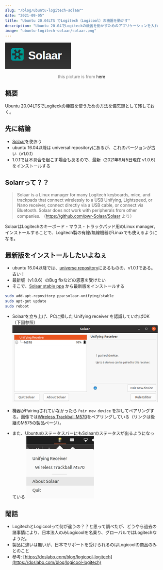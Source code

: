 ```yaml
---
slug: "/blog/ubuntu-logitech-solaar"
date: "2021-09-05"
title: "Ubuntu 20.04LTS でLogitech（Logicool）の機器を動かす"
description: "Ubuntu 20.04でLogiteckの機器を動かすためのアプリケーションを入れるよ、というお話"
image: "ubuntu-logitech-solaar/solaar.png"
---
```

![Solaar-logo](./solaar.png)
<div style="text-align: center; font-size: 14px; color: grey; margin-bottom: 20px;">this picture is from <a href="https://pwr-solaar.github.io/Solaar/installation" style="text-decoration: none;" >here</a>
</div>

## 概要
Ubuntu 20.04LTSでLogiteckの機器を使うための方法を備忘録として残しておく。

## 先に結論
- [Solaar](https://github.com/pwr-Solaar/Solaar)を使おう
- ubuntu 16.04以降は universal repositoryにあるが、これのバージョンが古い（v1.0.1）
- 1.0.1では不具合を起こす場合もあるので、最新（2021年9月5日現在 v1.0.6）をインストールする

## Solarrって？？
> Solaar is a Linux manager for many Logitech keyboards, mice, and trackpads that connect wirelessly to a USB Unifying, Lightspeed, or Nano receiver, connect directly via a USB cable, or connect via Bluetooth. Solaar does not work with peripherals from other companies.
（https://github.com/pwr-Solaar/Solaar より）

SolaarはLogitechのキーボード・マウス・トラックパッド用のLinux manager。インストールすることで、Logitech製の有線/無線機器がLinuxでも使えるようになる。

## 最新版をインストールしたいよねぇ
- ubuntu 16.04以降では、[universe repository](https://packages.ubuntu.com/search?keywords=solaar&searchon=names&suite=all&section=all)にあるものの、v1.0.1である。古い！
- 最新版（v1.0.6）のBug fixなどの恩恵を受けたい
- そこで、[Solaar stable ppa](https://launchpad.net/~solaar-unifying/+archive/ubuntu/stable) から最新版をインストールする

```bash
sudo add-apt-repository ppa:solaar-unifying/stable
sudo apt-get update
sudo reboot
```

- Solaarを立ち上げ、PCに挿した Unifying receiver を認識していればOK（下図参照）
![Solaar-App](./solaar-app.png)


- 機器がPairingされていなかったら `Pair new device` を押してペアリングする。画像では[Wireless Trackball M570](https://www.logicool.co.jp/ja-jp/products/mice/m575-ergo-wireless-trackball.910-005984.html)をペアリングしている（リンクは後継のM575の製品ページ）。
- また、UbuntuのステータスバーにもSolaarのステータスが出るようになっている
![statusbar](./statusbar.png)

## 閑話

- LogitechとLogicoolって何が違うの？？と思って調べたが、どうやら過去の諸事情により、日本法人のみLogicoolを名乗り、グローバルではLogitechなようだ。
- 製品に違いは無いが、日本でサポートを受けられるのはLogicoolの商品のみとのこと
- 参考: [https://doslabo.com/blog/logicool-logitech](https://doslabo.com/blog/logicool-logitech)